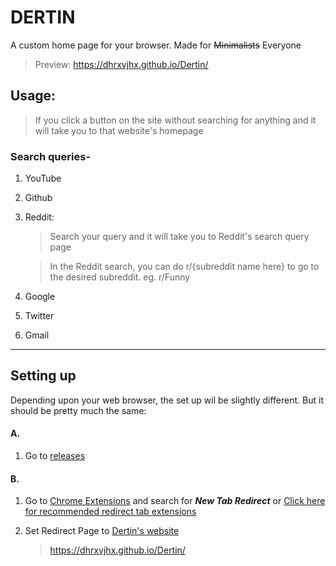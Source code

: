# DERTIN

A custom home page for your browser. Made for ~~Minimalists~~ Everyone

> Preview: https://dhrxvjhx.github.io/Dertin/

## Usage:

> If you click a button on the site without searching for anything and it will take you to that website's homepage

### Search queries-

1. YouTube
2. Github
3. Reddit:

   > Search your query and it will take you to Reddit's search query page

   > In the Reddit search, you can do r/{subreddit name here} to go to the desired subreddit. eg. r/Funny

4. Google
5. Twitter
6. Gmail

---

## Setting up

Depending upon your web browser, the set up wil be slightly different. But it should be pretty much the same:

#### A.

1. Go to [releases](https://github.com/dhrxvjhx/Dertin/releases)

#### B.

1. Go to [Chrome Extensions](https://chrome.google.com/webstore) and search for **_New Tab Redirect_** or [Click here for recommended redirect tab extensions](https://chrome.google.com/webstore/detail/new-tab-redirect/icpgjfneehieebagbmdbhnlpiopdcmna)
   
2. Set Redirect Page to [Dertin's website](https://dhrxvjhx.github.io/Dertin/)
   > https://dhrxvjhx.github.io/Dertin/
